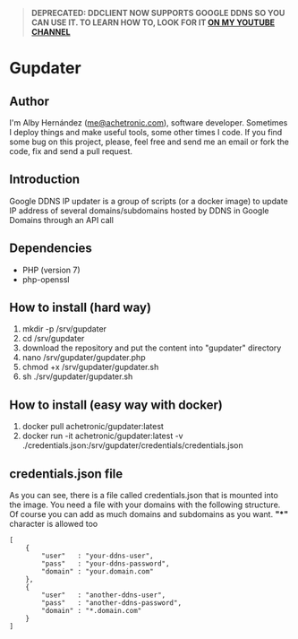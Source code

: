 > **DEPRECATED: DDCLIENT NOW SUPPORTS GOOGLE DDNS SO YOU CAN USE IT. TO LEARN HOW TO, LOOK FOR IT [ON MY YOUTUBE CHANNEL](http://youtube.com/achetronic)**


# Gupdater

## Author
I'm Alby Hernández (me@achetronic.com), software developer. Sometimes I deploy things and make 
useful tools, some other times I code. If you find some bug on this project, please, feel free 
and send me an email or fork the code, fix and send a pull request.

## Introduction 
Google DDNS IP updater is a group of scripts (or a docker image) to update IP address of several 
domains/subdomains hosted by DDNS in Google Domains through an API call

## Dependencies
* PHP (version 7)
* php-openssl

## How to install (hard way)
1.  mkdir -p /srv/gupdater
2.  cd /srv/gupdater
3.  download the repository and put the content into "gupdater" directory 
4.  nano /srv/gupdater/gupdater.php
5.  chmod +x /srv/gupdater/gupdater.sh
6.  sh ./srv/gupdater/gupdater.sh

## How to install (easy way with docker)
1.  docker pull achetronic/gupdater:latest
2.  docker run -it achetronic/gupdater:latest -v ./credentials.json:/srv/gupdater/credentials/credentials.json

## credentials.json file
As you can see, there is a file called credentials.json that is mounted into the image. You need a file with your domains with the following structure. Of course you can add as much domains and subdomains as you want. **"*"** character is allowed too
```
[
    {
        "user"   : "your-ddns-user",
        "pass"   : "your-ddns-password",
        "domain" : "your.domain.com"
    },
    {
        "user"   : "another-ddns-user",
        "pass"   : "another-ddns-password",
        "domain" : "*.domain.com"
    }
]

```

